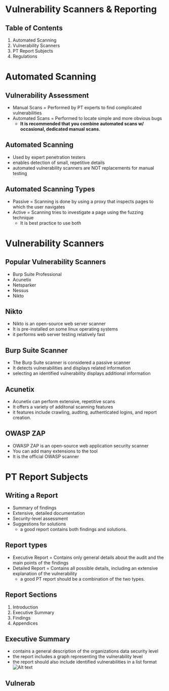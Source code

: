 # Vulnerability Scanners & Reporting
## Table of Contents
1. Automated Scanning
2. Vulnerability Scanners
3. PT Report Subjects
4. Regulations
# Automated Scanning
## Vulnerability Assessment
- Manual Scans = Performed by PT experts to find complicated vulnerabilities
- Automated Scans = Performed to locate simple and more obvious bugs
    - **It is recommended that you combine automated scans w/ occasional, dedicated manual scans.**
## Automated Scanning
- Used by expert penetration testers
- enables detection of small, repetitive details
- automated vulnerability scanners are NOT replacements for manual testing
## Automated Scanning Types
- Passive = Scanning is done by using a proxy that inspects pages to which the user navigates
- Active = Scanning tries to investigate a page using the fuzzing technique
    - It is best practice to use both
# Vulnerability Scanners
## Popular Vulnerability Scanners
- Burp Suite Professional
- Acunetix
- Netsparker
- Nessus
- Nikto
## Nikto 
- Nikto is an open-source web server scanner
- It is pre-installed on some linux operating systems
- it performs web server testing relatively fast
## Burp Suite Scanner
- The Burp Suite scanner is considered a passive scanner
- It detects vulnerabilities and displays related information
- selecting an identified vulnerability displays additional information
## Acunetix
- Acunetix can perform extensive, repetitive scans
- It offers a variety of additonal scanning features
- it features include crawling, audting, authenticated logins, and report creation.
## OWASP ZAP
- OWASP ZAP is an open-source web application security scanner
- You can add many extensions to the tool
- It is the official OWASP scanner
# PT Report Subjects
## Writing a Report
- Summary of findings
- Extensive, detailed documentation
- Security-level assessment
- Suggestions for solutions
    - a good report contains both findings and solutions.
## Report types
- Executive Report = Contains only general details about the audit and the main points of the findings
- Detailed Report = Contains all possible details, including an extensive explanation of the vulnerability
    - a good PT report should be a combination of the two types.
## Report Sections
1. Introduction
2. Executive Summary
3. Findings
4. Appendices
## Executive Summary
- contains a general description of the organizations data security level
- the report includes a graph representing the vulnerability level
- the report should also include identified vulnerabilities in a list format
![Alt text](<../assets/executive summary.png>)
## Vulnerab